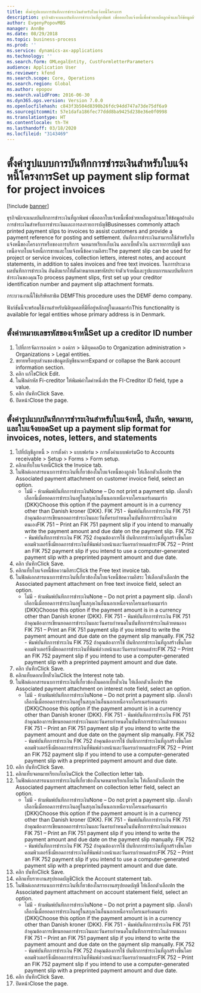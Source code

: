 ```yaml
---
title: ตั้งค่ารูปแบบการบันทึกการชำระเงินสำหรับใบแจ้งหนี้โครงการ
description: ธุรกิจมักจะแนบบันทึกการชำระเงินที่ถูกพิมพ์ เพื่อออกใบแจ้งหนี้เพื่อช่วยเหลือลูกค้าและให้ข้อมูลอ้างอิงการชำระเงินสำหรับการชำระเงินและการลงรายการบัญชี
author: EvgenyPopovMBS
manager: AnnBe
ms.date: 08/29/2018
ms.topic: business-process
ms.prod: ''
ms.service: dynamics-ax-applications
ms.technology: ''
ms.search.form: OMLegalEntity, CustFormletterParameters
audience: Application User
ms.reviewer: kfend
ms.search.scope: Core, Operations
ms.search.region: Global
ms.author: epopov
ms.search.validFrom: 2016-06-30
ms.dyn365.ops.version: Version 7.0.0
ms.openlocfilehash: c843f3b504d8390b26fdc94dd747a73de75df6a9
ms.sourcegitcommit: 57e1dafa186fec77ddd8ba9425d238e36e0f0998
ms.translationtype: HT
ms.contentlocale: th-TH
ms.lasthandoff: 03/18/2020
ms.locfileid: "3143469"
---
```

# <a name="set-up-payment-slip-format-for-project-invoices"></a><span data-ttu-id="e4155-103">ตั้งค่ารูปแบบการบันทึกการชำระเงินสำหรับใบแจ้งหนี้โครงการ</span><span class="sxs-lookup"><span data-stu-id="e4155-103">Set up payment slip format for project invoices</span></span>

[!include [banner](../../includes/banner.md)]

<span data-ttu-id="e4155-104">ธุรกิจมักจะแนบบันทึกการชำระเงินที่ถูกพิมพ์ เพื่อออกใบแจ้งหนี้เพื่อช่วยเหลือลูกค้าและให้ข้อมูลอ้างอิงการชำระเงินสำหรับการชำระเงินและการลงรายการบัญชี</span><span class="sxs-lookup"><span data-stu-id="e4155-104">Businesses commonly attach printed payment slips to invoices to assist customers and provide a payment reference for posting and settlement.</span></span> <span data-ttu-id="e4155-105">บันทึกการชำระเงินสามารถใช้สำหรับใบแจ้งหนี้ของโครงการหรือของการบริการ จดหมายเรียกเก็บเงิน ดอกเบี้ยตั๋วเงิน และรายการบัญชี นอกเหนือจากใบแจ้งหนี้การขายและใบแจ้งหนี้ข้อความอิสระ</span><span class="sxs-lookup"><span data-stu-id="e4155-105">The payment slip can be used for project or service invoices, collection letters, interest notes, and account statements, in addition to sales invoices and free text invoices.</span></span> <span data-ttu-id="e4155-106">ในการประมวลผลบันทึกการชำระเงิน อันดับแรกให้ตั้งค่าหมายเลขรหัสประจำตัวเจ้าหนี้และรูปแบบการแนบบันทึกการชำระเงินของคุณ</span><span class="sxs-lookup"><span data-stu-id="e4155-106">To process payment slips, first set up your creditor identification number and payment slip attachment formats.</span></span>

<span data-ttu-id="e4155-107">กระบวนงานนี้ใช้บริษัทสาธิต DEMF</span><span class="sxs-lookup"><span data-stu-id="e4155-107">This procedure uses the DEMF demo company.</span></span> 

<span data-ttu-id="e4155-108">ฟังก์ชันนี้จะพร้อมใช้งานสำหรับนิติบุคคลที่มีที่อยู่หลักอยู่ในเดนมาร์ก</span><span class="sxs-lookup"><span data-stu-id="e4155-108">This functionality is available for legal entities whose primary address is in Denmark.</span></span>


## <a name="set-up-a-creditor-id-number"></a><span data-ttu-id="e4155-109">ตั้งค่าหมายเลขรหัสของเจ้าหนี้</span><span class="sxs-lookup"><span data-stu-id="e4155-109">Set up a creditor ID number</span></span>
1. <span data-ttu-id="e4155-110">ไปที่การจัดการองค์กร > องค์กร > นิติบุคคล</span><span class="sxs-lookup"><span data-stu-id="e4155-110">Go to Organization administration > Organizations > Legal entities.</span></span>
2. <span data-ttu-id="e4155-111">ขยายหรือยุบส่วนของข้อมูลบัญชีธนาคาร</span><span class="sxs-lookup"><span data-stu-id="e4155-111">Expand or collapse the Bank account information section.</span></span>
3. <span data-ttu-id="e4155-112">คลิก แก้ไข</span><span class="sxs-lookup"><span data-stu-id="e4155-112">Click Edit.</span></span>
4. <span data-ttu-id="e4155-113">ในฟิลด์รหัส Fi-creditor ให้พิมพ์ค่าใดค่าหนึ่ง</span><span class="sxs-lookup"><span data-stu-id="e4155-113">In the FI-Creditor ID field, type a value.</span></span>
5. <span data-ttu-id="e4155-114">คลิก บันทึก</span><span class="sxs-lookup"><span data-stu-id="e4155-114">Click Save.</span></span>
6. <span data-ttu-id="e4155-115">ปิดหน้า</span><span class="sxs-lookup"><span data-stu-id="e4155-115">Close the page.</span></span>

## <a name="set-up-a-payment-slip-format-for-invoices-notes-letters-and-statements"></a><span data-ttu-id="e4155-116">ตั้งค่ารูปแบบบันทึกการชำระเงินสำหรับใบแจ้งหนี้, บันทึก, จดหมาย, และใบแจ้งยอด</span><span class="sxs-lookup"><span data-stu-id="e4155-116">Set up a payment slip format for invoices, notes, letters, and statements</span></span>
1. <span data-ttu-id="e4155-117">ไปที่บัญชีลูกหนี้ > การตั้งค่า > แบบฟอร์ม > การตั้งค่าแบบฟอร์ม</span><span class="sxs-lookup"><span data-stu-id="e4155-117">Go to Accounts receivable > Setup > Forms > Form setup.</span></span>
2. <span data-ttu-id="e4155-118">คลิกแท็บใบแจ้งหนี้</span><span class="sxs-lookup"><span data-stu-id="e4155-118">Click the Invoice tab.</span></span>
3. <span data-ttu-id="e4155-119">ในฟิลด์เอกสารแนบการชำระเงินที่เกี่ยวข้องในใบแจ้งหนี้ของลูกค้า ให้เลือกตัวเลือก</span><span class="sxs-lookup"><span data-stu-id="e4155-119">In the Associated payment attachment on customer invoice field, select an option.</span></span>
    * <span data-ttu-id="e4155-120">ไม่มี - ห้ามพิมพ์บันทึกการชำระเงิน</span><span class="sxs-lookup"><span data-stu-id="e4155-120">None – Do not print a payment slip.</span></span> <span data-ttu-id="e4155-121">เลือกตัวเลือกนี้เมื่อยอดการชำระเงินอยู่ในสกุลเงินอื่นนอกเหนือจากโครเนอร์เดนมาร์ก (DKK)</span><span class="sxs-lookup"><span data-stu-id="e4155-121">Choose this option if the payment amount is in a currency other than Danish kroner (DKK).</span></span>   <span data-ttu-id="e4155-122">FIK 751 - พิมพ์บันทึกการชำระเงิน FIK 751 ถ้าคุณต้องการเขียนยอดการชำระเงินและวันที่ครบกำหนดในบันทึกการชำระเงินด้วยตนเอง</span><span class="sxs-lookup"><span data-stu-id="e4155-122">FIK 751 – Print an FIK 751 payment slip if you intend to manually write the payment amount and due date on the payment slip.</span></span>   <span data-ttu-id="e4155-123">FIK 752 - พิมพ์บันทึกการชำระเงิน FIK 752 ถ้าคุณต้องการใช้ บันทึกการชำระเงินที่ถูกสร้างขึ้นโดยคอมพิวเตอร์ซึ่งมียอดการชำระเงินที่พิมพ์ล่วงหน้าและวันครบกำหนดชำระ</span><span class="sxs-lookup"><span data-stu-id="e4155-123">FIK 752 – Print an FIK 752 payment slip if you intend to use a computer-generated payment slip with a preprinted payment amount and due date.</span></span>  
4. <span data-ttu-id="e4155-124">คลิก บันทึก</span><span class="sxs-lookup"><span data-stu-id="e4155-124">Click Save.</span></span>
5. <span data-ttu-id="e4155-125">คลิกแท็บใบแจ้งหนี้ข้อความอิสระ</span><span class="sxs-lookup"><span data-stu-id="e4155-125">Click the Free text invoice tab.</span></span>
6. <span data-ttu-id="e4155-126">ในฟิลด์เอกสารแนบการชำระเงินที่เกี่ยวข้องในใบแจ้งหนี้ข้อความอิสระ ให้เลือกตัวเลือก</span><span class="sxs-lookup"><span data-stu-id="e4155-126">In the Associated payment attachment on free text invoice field, select an option.</span></span>
    * <span data-ttu-id="e4155-127">ไม่มี - ห้ามพิมพ์บันทึกการชำระเงิน</span><span class="sxs-lookup"><span data-stu-id="e4155-127">None – Do not print a payment slip.</span></span> <span data-ttu-id="e4155-128">เลือกตัวเลือกนี้เมื่อยอดการชำระเงินอยู่ในสกุลเงินอื่นนอกเหนือจากโครเนอร์เดนมาร์ก (DKK)</span><span class="sxs-lookup"><span data-stu-id="e4155-128">Choose this option if the payment amount is in a currency other than Danish kroner (DKK).</span></span>   <span data-ttu-id="e4155-129">FIK 751 - พิมพ์บันทึกการชำระเงิน FIK 751 ถ้าคุณต้องการเขียนยอดการชำระเงินและวันครบกำหนดในบันทึกการชำระเงินด้วยตนเอง </span><span class="sxs-lookup"><span data-stu-id="e4155-129">FIK 751 – Print an FIK 751 payment slip if you intend to write the payment amount and due date on the payment slip manually.</span></span>   <span data-ttu-id="e4155-130">FIK 752 - พิมพ์บันทึกการชำระเงิน FIK 752 ถ้าคุณต้องการใช้ บันทึกการชำระเงินที่ถูกสร้างขึ้นโดยคอมพิวเตอร์ซึ่งมียอดการชำระเงินที่พิมพ์ล่วงหน้าและวันครบกำหนดชำระ</span><span class="sxs-lookup"><span data-stu-id="e4155-130">FIK 752 – Print an FIK 752 payment slip if you intend to use a computer-generated payment slip with a preprinted payment amount and due date.</span></span>  
7. <span data-ttu-id="e4155-131">คลิก บันทึก</span><span class="sxs-lookup"><span data-stu-id="e4155-131">Click Save.</span></span>
8. <span data-ttu-id="e4155-132">คลิกแท็บดอกเบี้ยตั๋วเงิน</span><span class="sxs-lookup"><span data-stu-id="e4155-132">Click the Interest note tab.</span></span>
9. <span data-ttu-id="e4155-133">ในฟิลด์เอกสารแนบการชำระเงินที่เกี่ยวข้องในดอกเบี้ยตั๋วเงิน ให้เลือกตัวเลือก</span><span class="sxs-lookup"><span data-stu-id="e4155-133">In the Associated payment attachment on interest note field, select an option.</span></span>
    * <span data-ttu-id="e4155-134">ไม่มี - ห้ามพิมพ์บันทึกการชำระเงิน</span><span class="sxs-lookup"><span data-stu-id="e4155-134">None – Do not print a payment slip.</span></span> <span data-ttu-id="e4155-135">เลือกตัวเลือกนี้เมื่อยอดการชำระเงินอยู่ในสกุลเงินอื่นนอกเหนือจากโครเนอร์เดนมาร์ก (DKK)</span><span class="sxs-lookup"><span data-stu-id="e4155-135">Choose this option if the payment amount is in a currency other than Danish kroner (DKK).</span></span>   <span data-ttu-id="e4155-136">FIK 751 - พิมพ์บันทึกการชำระเงิน FIK 751 ถ้าคุณต้องการเขียนยอดการชำระเงินและวันครบกำหนดในบันทึกการชำระเงินด้วยตนเอง </span><span class="sxs-lookup"><span data-stu-id="e4155-136">FIK 751 – Print an FIK 751 payment slip if you intend to write the payment amount and due date on the payment slip manually.</span></span>   <span data-ttu-id="e4155-137">FIK 752 - พิมพ์บันทึกการชำระเงิน FIK 752 ถ้าคุณต้องการใช้ บันทึกการชำระเงินที่ถูกสร้างขึ้นโดยคอมพิวเตอร์ซึ่งมียอดการชำระเงินที่พิมพ์ล่วงหน้าและวันครบกำหนดชำระ</span><span class="sxs-lookup"><span data-stu-id="e4155-137">FIK 752 – Print an FIK 752 payment slip if you intend to use a computer-generated payment slip with a preprinted payment amount and due date.</span></span>  
10. <span data-ttu-id="e4155-138">คลิก บันทึก</span><span class="sxs-lookup"><span data-stu-id="e4155-138">Click Save.</span></span>
11. <span data-ttu-id="e4155-139">คลิกแท็บจดหมายเรียกเก็บเงิน</span><span class="sxs-lookup"><span data-stu-id="e4155-139">Click the Collection letter tab.</span></span>
12. <span data-ttu-id="e4155-140">ในฟิลด์เอกสารแนบการชำระเงินที่เกี่ยวข้องในจดหมายเรียกเก็บเงิน ให้เลือกตัวเลือก</span><span class="sxs-lookup"><span data-stu-id="e4155-140">In the Associated payment attachment on collection letter field, select an option.</span></span>
    * <span data-ttu-id="e4155-141">ไม่มี - ห้ามพิมพ์บันทึกการชำระเงิน</span><span class="sxs-lookup"><span data-stu-id="e4155-141">None – Do not print a payment slip.</span></span> <span data-ttu-id="e4155-142">เลือกตัวเลือกนี้เมื่อยอดการชำระเงินอยู่ในสกุลเงินอื่นนอกเหนือจากโครเนอร์เดนมาร์ก (DKK)</span><span class="sxs-lookup"><span data-stu-id="e4155-142">Choose this option if the payment amount is in a currency other than Danish kroner (DKK).</span></span>   <span data-ttu-id="e4155-143">FIK 751 - พิมพ์บันทึกการชำระเงิน FIK 751 ถ้าคุณต้องการเขียนยอดการชำระเงินและวันครบกำหนดในบันทึกการชำระเงินด้วยตนเอง </span><span class="sxs-lookup"><span data-stu-id="e4155-143">FIK 751 – Print an FIK 751 payment slip if you intend to write the payment amount and due date on the payment slip manually.</span></span>   <span data-ttu-id="e4155-144">FIK 752 - พิมพ์บันทึกการชำระเงิน FIK 752 ถ้าคุณต้องการใช้ บันทึกการชำระเงินที่ถูกสร้างขึ้นโดยคอมพิวเตอร์ซึ่งมียอดการชำระเงินที่พิมพ์ล่วงหน้าและวันครบกำหนดชำระ</span><span class="sxs-lookup"><span data-stu-id="e4155-144">FIK 752 – Print an FIK 752 payment slip if you intend to use a computer-generated payment slip with a preprinted payment amount and due date.</span></span>  
13. <span data-ttu-id="e4155-145">คลิก บันทึก</span><span class="sxs-lookup"><span data-stu-id="e4155-145">Click Save.</span></span>
14. <span data-ttu-id="e4155-146">คลิกแท็บรายงานสรุปยอดบัญชี</span><span class="sxs-lookup"><span data-stu-id="e4155-146">Click the Account statement tab.</span></span>
15. <span data-ttu-id="e4155-147">ในฟิลด์เอกสารแนบการชำระเงินที่เกี่ยวข้องในรายงานสรุปยอดบัญชี ให้เลือกตัวเลือก</span><span class="sxs-lookup"><span data-stu-id="e4155-147">In the Associated payment attachment on account statement field, select an option.</span></span>
    * <span data-ttu-id="e4155-148">ไม่มี - ห้ามพิมพ์บันทึกการชำระเงิน</span><span class="sxs-lookup"><span data-stu-id="e4155-148">None – Do not print a payment slip.</span></span> <span data-ttu-id="e4155-149">เลือกตัวเลือกนี้เมื่อยอดการชำระเงินอยู่ในสกุลเงินอื่นนอกเหนือจากโครเนอร์เดนมาร์ก (DKK)</span><span class="sxs-lookup"><span data-stu-id="e4155-149">Choose this option if the payment amount is in a currency other than Danish kroner (DKK).</span></span>   <span data-ttu-id="e4155-150">FIK 751 - พิมพ์บันทึกการชำระเงิน FIK 751 ถ้าคุณต้องการเขียนยอดการชำระเงินและวันครบกำหนดในบันทึกการชำระเงินด้วยตนเอง </span><span class="sxs-lookup"><span data-stu-id="e4155-150">FIK 751 – Print an FIK 751 payment slip if you intend to write the payment amount and due date on the payment slip manually.</span></span>   <span data-ttu-id="e4155-151">FIK 752 - พิมพ์บันทึกการชำระเงิน FIK 752 ถ้าคุณต้องการใช้ บันทึกการชำระเงินที่ถูกสร้างขึ้นโดยคอมพิวเตอร์ซึ่งมียอดการชำระเงินที่พิมพ์ล่วงหน้าและวันครบกำหนดชำระ</span><span class="sxs-lookup"><span data-stu-id="e4155-151">FIK 752 – Print an FIK 752 payment slip if you intend to use a computer-generated payment slip with a preprinted payment amount and due date.</span></span>  
16. <span data-ttu-id="e4155-152">คลิก บันทึก</span><span class="sxs-lookup"><span data-stu-id="e4155-152">Click Save.</span></span>
17. <span data-ttu-id="e4155-153">ปิดหน้า</span><span class="sxs-lookup"><span data-stu-id="e4155-153">Close the page.</span></span>

